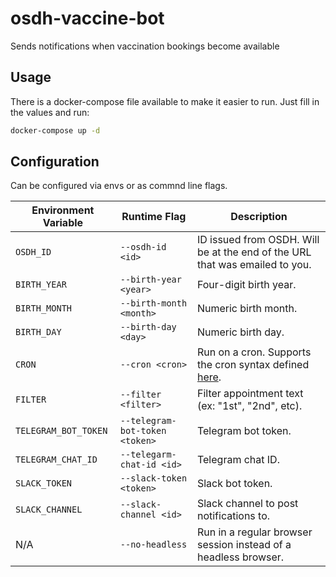# osdh-vaccine-bot

Sends notifications when vaccination bookings become available

## Usage

There is a docker-compose file available to make it easier to run. Just fill in the values and run:

```sh
docker-compose up -d
```

## Configuration

Can be configured via envs or as commnd line flags.

| Environment Variable | Runtime Flag                   | Description                                                                                                  |
|----------------------|--------------------------------|--------------------------------------------------------------------------------------------------------------|
| `OSDH_ID`            | `--osdh-id <id>`               | ID issued from OSDH. Will be at the end of the URL that was emailed to you.                                  |
| `BIRTH_YEAR`         | `--birth-year <year>`          | Four-digit birth year.                                                                                       |
| `BIRTH_MONTH`        | `--birth-month <month>`        | Numeric birth month.                                                                                         |
| `BIRTH_DAY`          | `--birth-day <day>`            | Numeric birth day.                                                                                           |
| `CRON`               | `--cron <cron>`                | Run on a cron. Supports the cron syntax defined [here](https://www.npmjs.com/package/node-cron#cron-syntax). |
| `FILTER`             | `--filter <filter>`            | Filter appointment text (ex: "1st", "2nd", etc).                                                             |
| `TELEGRAM_BOT_TOKEN` | `--telegram-bot-token <token>` | Telegram bot token.                                                                                          |
| `TELEGRAM_CHAT_ID`   | `--telegarm-chat-id <id>`      | Telegram chat ID.                                                                                            |
| `SLACK_TOKEN`        | `--slack-token <token>`        | Slack bot token.                                                                                             |
| `SLACK_CHANNEL`      | `--slack-channel <id>`         | Slack channel to post notifications to.                                                                      |
| N/A                  | `--no-headless`                | Run in a regular browser session instead of a headless browser.                                              |
